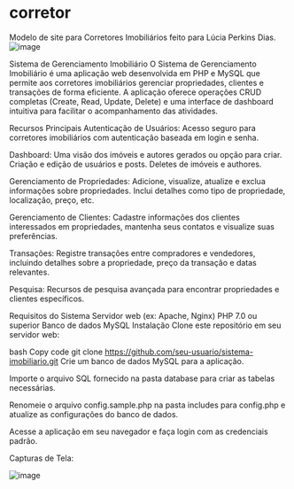 # corretor
Modelo de site para Corretores Imobiliários feito para Lúcia Perkins Dias.
![image](https://github.com/tdiascontato/Lucia-Perkins-Broker/assets/98658691/d13541a9-d5ad-49c4-a886-0bf1f347baf3)


Sistema de Gerenciamento Imobiliário
O Sistema de Gerenciamento Imobiliário é uma aplicação web desenvolvida em PHP e MySQL que permite aos corretores imobiliários gerenciar propriedades, clientes e transações de forma eficiente. A aplicação oferece operações CRUD completas (Create, Read, Update, Delete) e uma interface de dashboard intuitiva para facilitar o acompanhamento das atividades.

Recursos Principais
Autenticação de Usuários: Acesso seguro para corretores imobiliários com autenticação baseada em login e senha.

Dashboard: Uma visão dos imóveis e autores gerados ou opção para criar. Criação e edição de usuários e posts. Deletes de imóveis e authores.

Gerenciamento de Propriedades: Adicione, visualize, atualize e exclua informações sobre propriedades. Inclui detalhes como tipo de propriedade, localização, preço, etc.

Gerenciamento de Clientes: Cadastre informações dos clientes interessados em propriedades, mantenha seus contatos e visualize suas preferências.

Transações: Registre transações entre compradores e vendedores, incluindo detalhes sobre a propriedade, preço da transação e datas relevantes.

Pesquisa: Recursos de pesquisa avançada para encontrar propriedades e clientes específicos.


Requisitos do Sistema
Servidor web (ex: Apache, Nginx)
PHP 7.0 ou superior
Banco de dados MySQL
Instalação
Clone este repositório em seu servidor web:

bash
Copy code
git clone https://github.com/seu-usuario/sistema-imobiliario.git
Crie um banco de dados MySQL para a aplicação.

Importe o arquivo SQL fornecido na pasta database para criar as tabelas necessárias.

Renomeie o arquivo config.sample.php na pasta includes para config.php e atualize as configurações do banco de dados.

Acesse a aplicação em seu navegador e faça login com as credenciais padrão.

Capturas de Tela:

![image](https://github.com/tdiascontato/Lucia-Perkins-Broker/assets/98658691/e53a9089-29ff-452f-8dc9-3fb1f738bfac)


